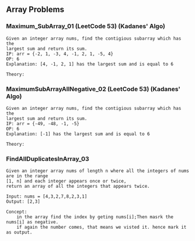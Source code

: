 ## Array Problems

### Maximum_SubArray_01 (LeetCode 53) (Kadanes' Algo)

    Given an integer array nums, find the contigious subarray which has the 
    largest sum and return its sum.
    IP: arr = {-2, 1, -3, 4, -1, 2, 1, -5, 4}
    OP: 6
    Explanation: [4, -1, 2, 1] has the largest sum and is equal to 6

    Theory:

### MaximumSubArrayAllNegative_02 (LeetCode 53) (Kadanes' Algo)

    Given an integer array nums, find the contigious subarray which has the 
    largest sum and return its sum.
    IP: arr = {-49, -48, -1, -5}
    OP: 6
    Explanation: [-1] has the largest sum and is equal to 6

    Theory:

### FindAllDuplicatesInArray_03

    Given an integer array nums of length n where all the integers of nums are in the range 
    [1, n] and each integer appears once or twice, 
    return an array of all the integers that appears twice.

    Input: nums = [4,3,2,7,8,2,3,1]
    Output: [2,3]

    Concept:
        in the array find the index by geting nums[i];Then masrk the nums[i] as negative.
        if again the number comes, that means we visted it. hence mark it as output.
        